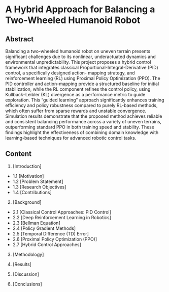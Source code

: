 # A Hybrid Approach for Balancing a Two-Wheeled Humanoid Robot

## Abstract
Balancing a two-wheeled humanoid robot on uneven terrain presents significant
challenges due to its nonlinear, underactuated dynamics and environmental unpredictability. This project proposes a hybrid control framework that integrates classical Proportional-Integral-Derivative (PID) control, a specifically designed action-
mapping strategy, and reinforcement learning (RL) using Proximal Policy Optimization (PPO). The PID controller and action-mapping provide a structured baseline
for initial stabilization, while the RL component refines the control policy, using
Kullback–Leibler (KL) divergence as a performance metric to guide exploration.
This “guided learning” approach significantly enhances training efficiency and policy robustness compared to purely RL-based methods, which often suffer from sparse rewards and unstable convergence. Simulation results demonstrate that the proposed
method achieves reliable and consistent balancing performance across a variety of
uneven terrains, outperforming standard PPO in both training speed and stability. These findings highlight the effectiveness of combining domain knowledge with
learning-based techniques for advanced robotic control tasks.

## Content
1. [Introduction]
-   1.1 [Motivation]
-   1.2 [Problem Statement] 
-   1.3 [Research Objectives]
-   1.4 [Contributions] 

2. [Background] 
-   2.1 [Classical Control Approaches: PID Control] 
-   2.2 [Deep Reinforcement Learning in Robotics]
-   2.3 [Bellman Equation]  
-   2.4 [Policy Gradient Methods] 
-   2.5 [Temporal Difference (TD) Error] 
-   2.6 [Proximal Policy Optimization (PPO)] 
-   2.7 [Hybrid Control Approaches]

3. [Methodology]

4. [Results]

5. [Discussion]

6. [Conclusions]